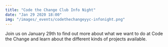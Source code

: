 ```yaml
---
title: "Code the Change Club Info Night"
date: "Jan 29 2020 18:00"
img: "/images/_events/codethechangeyyc-infonight.png"
---
```


Join us on January 29th to find out more about what we want to do at Code the Change and
learn about the different kinds of projects available.
